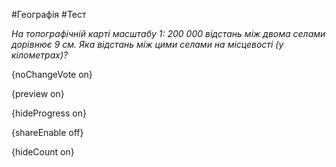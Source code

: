 #Географія #Тест

*На топографічній карті масштабу 1: 200 000 відстань між двома селами  дорівнює 9 см. Яка відстань між цими селами на місцевості (у  кілометрах)?*

{noChangeVote on}

{preview on}

{hideProgress on}

{shareEnable off}

{hideCount on}

